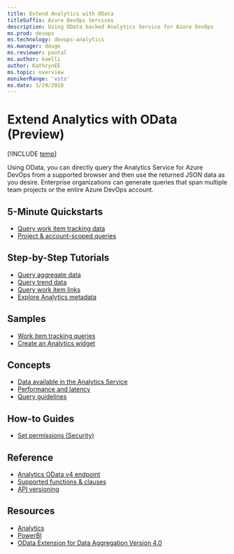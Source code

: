 ```yaml
---
title: Extend Analytics with OData
titleSuffix: Azure DevOps Services  
description: Using OData backed Analytics Service for Azure DevOps 
ms.prod: devops
ms.technology: devops-analytics
ms.manager: douge
ms.reviewer: pantal
ms.author: kaelli
author: KathrynEE
ms.topic: overview
monikerRange: 'vsts'
ms.date: 3/29/2018
---
```


#  Extend Analytics with OData (Preview) 


[!INCLUDE [temp](../../_shared/version-vsts-only.md)]

Using OData, you can directly query the Analytics Service for Azure DevOps from a supported browser and then use the returned JSON data as you desire. Enterprise organizations can generate queries that span multiple team projects or the entire Azure DevOps account.   

## 5-Minute Quickstarts

- [Query work item tracking data](wit-analytics.md)
- [Project & account-scoped queries](account-scoped-queries.md)


## Step-by-Step Tutorials
- [Query aggregate data](aggregated-data-analytics.md)
- [Query trend data](querying-for-trend-data.md)
- [Query work item links](work-item-links.md)
- [Explore Analytics metadata](analytics-metadata.md) 


## Samples
- [Work item tracking queries](analytics-recipes.md)
- [Create an Analytics widget](example-analytics-widget.md)

<!---
- [Build a hub extension](building-extension-against-analytics-service.md)
- [Build a dashboard widget extension](widget-extensions-against-analytics-service.md)
- [Add widget configuration to an extension](widget-extension-against-analytics-service-configuration.md)
-->

 
## Concepts
- [Data available in the Analytics Service](../analytics/data-available-in-analytics.md?toc=/vsts/report/extend-analytics/toc.json&bc=/vsts/report/extend-analytics/breadcrumb/toc.json)
- [Performance and latency](../analytics/performance-latency.md?toc=/vsts/report/extend-analytics/toc.json&bc=/vsts/report/extend-analytics/breadcrumb/toc.json)
- [Query guidelines](odata-query-guidelines.md) 


<!--
Planned:
Understand Agile process data
-->

## How-to Guides
- [Set permissions (Security)](../analytics/analytics-security.md?toc=/vsts/report/extend-analytics/toc.json&bc=/vsts/report/extend-analytics/breadcrumb/toc.json)



## Reference
- [Analytics OData v4 endpoint](data-model-analytics-service.md)
- [Supported functions & clauses](odata-supported-features.md) 
- [API versioning](odata-api-version.md)

 
## Resources
- [Analytics](../analytics/index.md)
- [PowerBI](../powerbi/index.md)
- [OData Extension for Data Aggregation Version 4.0](http://docs.oasis-open.org/odata/odata-data-aggregation-ext/v4.0/cs01/odata-data-aggregation-ext-v4.0-cs01.html)


